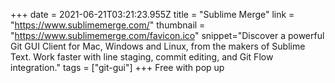 +++
date = 2021-06-21T03:21:23.955Z
title = "Sublime Merge"
link = "https://www.sublimemerge.com/"
thumbnail = "https://www.sublimemerge.com/favicon.ico"
snippet="Discover a powerful Git GUI Client for Mac, Windows and Linux, from the makers of Sublime Text. Work faster with line staging, commit editing, and Git Flow integration."
tags = ["git-gui"]
+++
Free with pop up